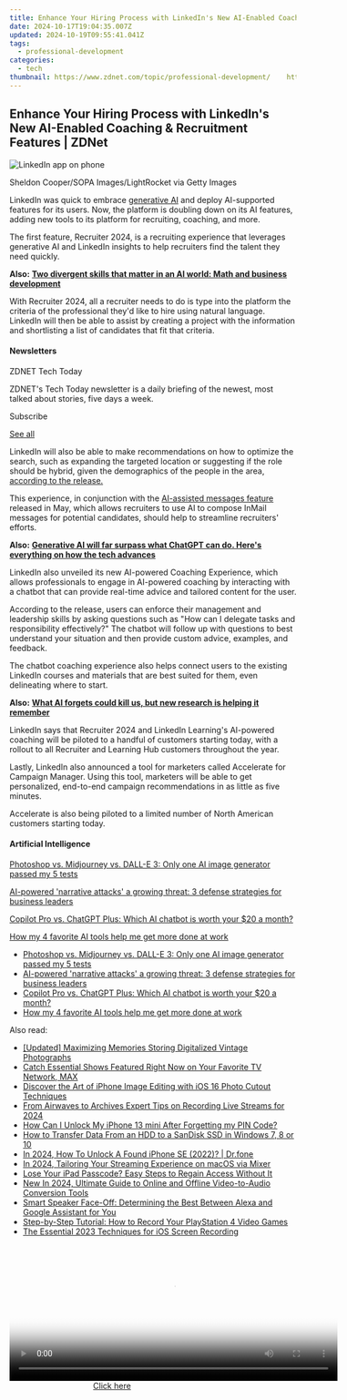 ```yaml
---
title: Enhance Your Hiring Process with LinkedIn's New AI-Enabled Coaching & Recruitment Features | ZDNet
date: 2024-10-17T19:04:35.007Z
updated: 2024-10-19T09:55:41.041Z
tags:
  - professional-development
categories:
  - tech
thumbnail: https://www.zdnet.com/topic/professional-development/    https://www.zdnet.com/a/img/resize/ffd395f92994dd77240d7e7a93d0d37d3ccdb2b7/2023/10/03/e432eb2d-fca5-4a18-a880-bb523e99a2e4/gettyimages-1636801647.jpg?width=170&height=96&fit=crop&auto=webp
---
```


## Enhance Your Hiring Process with LinkedIn's New AI-Enabled Coaching & Recruitment Features | ZDNet

![LinkedIn app on phone](https://www.zdnet.com/a/img/resize/4e22382e4fe1b787d6a62808fe5f422d475e02af/2023/10/03/e432eb2d-fca5-4a18-a880-bb523e99a2e4/gettyimages-1636801647.jpg?auto=webp&width=1280)

Sheldon Cooper/SOPA Images/LightRocket via Getty Images

LinkedIn was quick to embrace [generative AI](https://www.zdnet.com/article/what-is-generative-ai-and-why-is-it-so-popular-heres-everything-you-need-to-know/) and deploy AI-supported features for its users. Now, the platform is doubling down on its AI features, adding new tools to its platform for recruiting, coaching, and more. 

The first feature, Recruiter 2024, is a recruiting experience that leverages generative AI and LinkedIn insights to help recruiters find the talent they need quickly. 

**Also:** [**Two divergent skills that matter in an AI world: Math and business development**](https://www.zdnet.com/article/two-divergent-skills-that-matter-in-an-ai-world-math-and-business-development/)

With Recruiter 2024, all a recruiter needs to do is type into the platform the criteria of the professional they'd like to hire using natural language. LinkedIn will then be able to assist by creating a project with the information and shortlisting a list of candidates that fit that criteria. 

#### Newsletters

ZDNET Tech Today

ZDNET's Tech Today newsletter is a daily briefing of the newest, most talked about stories, five days a week.

 Subscribe

[See all](https://www.zdnet.com/newsletters/)

LinkedIn will also be able to make recommendations on how to optimize the search, such as expanding the targeted location or suggesting if the role should be hybrid, given the demographics of the people in the area, [according to the release.](https://news.linkedin.com/2023/october/New%5FAI%5FPowered%5FFeatures%5Ffor%5FBusinesses) 

This experience, in conjunction with the [AI-assisted messages feature](https://www.zdnet.com/article/linkedin-is-using-ai-to-make-it-easier-for-recruiters-to-reach-you/) released in May, which allows recruiters to use AI to compose InMail messages for potential candidates, should help to streamline recruiters' efforts. 

**Also:** [**Generative AI will far surpass what ChatGPT can do. Here's everything on how the tech advances**](https://www.zdnet.com/article/generative-ai-will-far-surpass-what-chatgpt-can-do-heres-everything-you-need-to-know-how-the-tech-advances/)

LinkedIn also unveiled its new AI-powered Coaching Experience, which allows professionals to engage in AI-powered coaching by interacting with a chatbot that can provide real-time advice and tailored content for the user. 

According to the release, users can enforce their management and leadership skills by asking questions such as "How can I delegate tasks and responsibility effectively?" The chatbot will follow up with questions to best understand your situation and then provide custom advice, examples, and feedback. 

The chatbot coaching experience also helps connect users to the existing LinkedIn courses and materials that are best suited for them, even delineating where to start. 

**Also:** [**What AI forgets could kill us, but new research is helping it remember**](https://www.zdnet.com/article/what-ai-forgets-could-kill-us-but-new-research-is-helping-it-remember/)

LinkedIn says that Recruiter 2024 and LinkedIn Learning's AI-powered coaching will be piloted to a handful of customers starting today, with a rollout to all Recruiter and Learning Hub customers throughout the year. 

Lastly, LinkedIn also announced a tool for marketers called Accelerate for Campaign Manager. Using this tool, marketers will be able to get personalized, end-to-end campaign recommendations in as little as five minutes. 

Accelerate is also being piloted to a limited number of North American customers starting today. 

#### Artificial Intelligence

[Photoshop vs. Midjourney vs. DALL-E 3: Only one AI image generator passed my 5 tests](https://www.zdnet.com/article/is-photoshops-new-text-to-image-as-good-as-midjourney-and-dall-e-we-test-it-and-see/ "Photoshop vs. Midjourney vs. DALL-E 3: Only one AI image generator passed my 5 tests")

[AI-powered 'narrative attacks' a growing threat: 3 defense strategies for business leaders](https://www.zdnet.com/article/ai-powered-narrative-attacks-a-growing-threat-3-defense-strategies-for-business-leaders/ "AI-powered 'narrative attacks' a growing threat: 3 defense strategies for business leaders")

[Copilot Pro vs. ChatGPT Plus: Which AI chatbot is worth your $20 a month?](https://www.zdnet.com/article/copilot-pro-vs-chatgpt-plus-which-is-ai-chatbot-is-worth-your-20-a-month/ "Copilot Pro vs. ChatGPT Plus: Which AI chatbot is worth your $20 a month?")

[How my 4 favorite AI tools help me get more done at work](https://www.zdnet.com/article/how-my-4-favorite-ai-tools-help-me-get-more-done-at-work/ "How my 4 favorite AI tools help me get more done at work")

* [Photoshop vs. Midjourney vs. DALL-E 3: Only one AI image generator passed my 5 tests](https://www.zdnet.com/article/is-photoshops-new-text-to-image-as-good-as-midjourney-and-dall-e-we-test-it-and-see/ "Photoshop vs. Midjourney vs. DALL-E 3: Only one AI image generator passed my 5 tests")
* [AI-powered 'narrative attacks' a growing threat: 3 defense strategies for business leaders](https://www.zdnet.com/article/ai-powered-narrative-attacks-a-growing-threat-3-defense-strategies-for-business-leaders/ "AI-powered 'narrative attacks' a growing threat: 3 defense strategies for business leaders")
* [Copilot Pro vs. ChatGPT Plus: Which AI chatbot is worth your $20 a month?](https://www.zdnet.com/article/copilot-pro-vs-chatgpt-plus-which-is-ai-chatbot-is-worth-your-20-a-month/ "Copilot Pro vs. ChatGPT Plus: Which AI chatbot is worth your $20 a month?")
* [How my 4 favorite AI tools help me get more done at work](https://www.zdnet.com/article/how-my-4-favorite-ai-tools-help-me-get-more-done-at-work/ "How my 4 favorite AI tools help me get more done at work")

<ins class="adsbygoogle"
     style="display:block"
     data-ad-format="autorelaxed"
     data-ad-client="ca-pub-7571918770474297"
     data-ad-slot="1223367746"></ins>

<ins class="adsbygoogle"
     style="display:block"
     data-ad-client="ca-pub-7571918770474297"
     data-ad-slot="8358498916"
     data-ad-format="auto"
     data-full-width-responsive="true"></ins>

<span class="atpl-alsoreadstyle">Also read:</span>
<div><ul>
<li><a href="https://extra-approaches.techidaily.com/updated-maximizing-memories-storing-digitalized-vintage-photographs/"><u>[Updated] Maximizing Memories Storing Digitalized Vintage Photographs</u></a></li>
<li><a href="https://techno-recovery.techidaily.com/catch-essential-shows-featured-right-now-on-your-favorite-tv-network-max/"><u>Catch Essential Shows Featured Right Now on Your Favorite TV Network, MAX</u></a></li>
<li><a href="https://techno-recovery.techidaily.com/discover-the-art-of-iphone-image-editing-with-ios-16-photo-cutout-techniques/"><u>Discover the Art of iPhone Image Editing with iOS 16 Photo Cutout Techniques</u></a></li>
<li><a href="https://some-knowledge.techidaily.com/from-airwaves-to-archives-expert-tips-on-recording-live-streams-for-2024/"><u>From Airwaves to Archives Expert Tips on Recording Live Streams for 2024</u></a></li>
<li><a href="https://ios-unlock.techidaily.com/how-can-i-unlock-my-iphone-13-mini-after-forgetting-my-pin-code-by-drfone-ios/"><u>How Can I Unlock My iPhone 13 mini After Forgetting my PIN Code?</u></a></li>
<li><a href="https://win-top.techidaily.com/how-to-transfer-data-from-an-hdd-to-a-sandisk-ssd-in-windows-7-8-or-10/"><u>How to Transfer Data From an HDD to a SanDisk SSD in Windows 7, 8 or 10</u></a></li>
<li><a href="https://iphone-unlock.techidaily.com/in-2024-how-to-unlock-a-found-iphone-se-2022-drfone-by-drfone-ios/"><u>In 2024, How To Unlock A Found iPhone SE (2022)? | Dr.fone</u></a></li>
<li><a href="https://some-guidance.techidaily.com/in-2024-tailoring-your-streaming-experience-on-macos-via-mixer/"><u>In 2024, Tailoring Your Streaming Experience on macOS via Mixer</u></a></li>
<li><a href="https://techno-recovery.techidaily.com/1722895042154-lose-your-ipad-passcode-easy-steps-to-regain-access-without-it/"><u>Lose Your iPad Passcode? Easy Steps to Regain Access Without It</u></a></li>
<li><a href="https://voice-adjusting.techidaily.com/new-in-2024-ultimate-guide-to-online-and-offline-video-to-audio-conversion-tools/"><u>New In 2024, Ultimate Guide to Online and Offline Video-to-Audio Conversion Tools</u></a></li>
<li><a href="https://techno-recovery.techidaily.com/smart-speaker-face-off-determining-the-best-between-alexa-and-google-assistant-for-you/"><u>Smart Speaker Face-Off: Determining the Best Between Alexa and Google Assistant for You</u></a></li>
<li><a href="https://techno-recovery.techidaily.com/step-by-step-tutorial-how-to-record-your-playstation-4-video-games/"><u>Step-by-Step Tutorial: How to Record Your PlayStation 4 Video Games</u></a></li>
<li><a href="https://screen-recording.techidaily.com/the-essential-2023-techniques-for-ios-screen-recording/"><u>The Essential 2023 Techniques for iOS Screen Recording</u></a></li>
</ul></div>

<!-- affiliate ads begin -->
<span id="1993645">
					<video width="576" height="240" style="cursor:pointer"
           poster="//a.impactradius-go.com/display-clicktoplayimage/1993645.png"
           onclick="if(!this.playClicked){this.play();this.setAttribute('controls',true);this.playClicked=true;}">
	   <source src="//a.impactradius-go.com/display-ad/22993-1993645">
	   <img src="//a.impactradius-go.com/display-clicktoplayimage/1993645.png" style="border: none; height: 100%; width: 100%; object-fit: contain">
	</video>
	<div style="width:360px;text-align:center"><a href="javascript:window.open(decodeURIComponent('https%3A%2F%2Fhomestyler.sjv.io%2Fc%2F5597632%2F1993645%2F22993'), '_blank');void(0);">Click here</a></div>
</span>
<img height="0" width="0" src="https://imp.pxf.io/i/5597632/1993645/22993" style="position:absolute;visibility:hidden;" border="0" />
<!-- affiliate ads end -->

